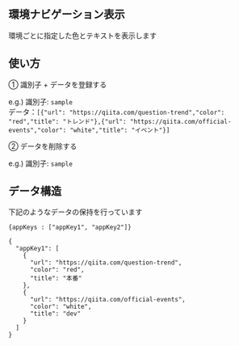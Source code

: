 ## 環境ナビゲーション表示

環境ごとに指定した色とテキストを表示します

## 使い方

① 識別子 + データを登録する

e.g.)
識別子: `sample`  
データ：`[{"url": "https://qiita.com/question-trend","color": "red","title": "トレンド"},{"url": "https://qiita.com/official-events","color": "white","title": "イベント"}]`

② データを削除する

e.g.)
識別子: `sample`

## データ構造

下記のようなデータの保持を行っています

```
{appKeys : ["appKey1", "appKey2"]}

{
  "appKey1": [
    {
      "url": "https://qiita.com/question-trend",
      "color": "red",
      "title": "本番"
    },
    {
      "url": "https://qiita.com/official-events",
      "color": "white",
      "title": "dev"
    }
  ]
}
```
